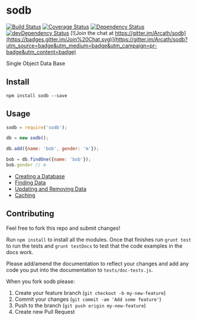 # sodb
[![Build Status](https://travis-ci.org/Arcath/sodb.svg?branch=master)](https://travis-ci.org/Arcath/sodb) [![Coverage Status](https://coveralls.io/repos/Arcath/sodb/badge.svg)](https://coveralls.io/r/Arcath/sodb) [![Dependency Status](https://david-dm.org/arcath/sodb.svg)](https://david-dm.org/arcath/sodb) [![devDependency Status](https://david-dm.org/arcath/sodb/dev-status.svg)](https://david-dm.org/arcath/sodb#info=devDependencies) [![Join the chat at https://gitter.im/Arcath/sodb](https://badges.gitter.im/Join%20Chat.svg)](https://gitter.im/Arcath/sodb?utm_source=badge&utm_medium=badge&utm_campaign=pr-badge&utm_content=badge)

Single Object Data Base

## Install

```
npm install sodb --save
```

## Usage

```javascript
sodb = require('sodb');

db = new sodb();

db.add({name: 'bob', gender: 'm'});

bob = db.findOne({name: 'bob'});
bob.gender // m
```


 - [Creating a Database](docs/creating_a_database.markdown)
 - [Finding Data](docs/finding_data.markdown)
 - [Updating and Removing Data](docs/updating_and_removing_data.markdown)
 - [Caching](docs/caching.markdown)

## Contributing

Feel free to fork this repo and submit changes!

Run `npm install` to install all the modules. Once that finishes run `grunt test` to run the tests and `grunt testDocs` to test that the code examples in the docs work.

Please add/amend the documentation to reflect your changes and add any code you put into the documentation to `tests/doc-tests.js`.

When you fork sodb please:

1. Create your feature branch (`git checkout -b my-new-feature`)
2. Commit your changes (`git commit -am 'Add some feature'`)
3. Push to the branch (`git push origin my-new-feature`)
4. Create new Pull Request
